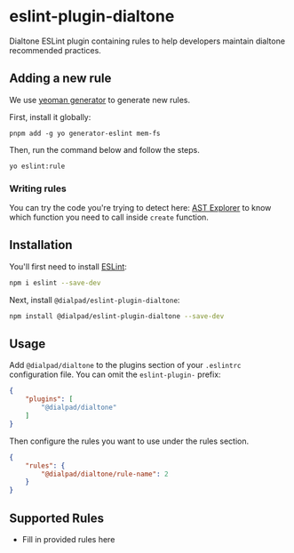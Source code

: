 # eslint-plugin-dialtone

Dialtone ESLint plugin containing rules to help developers maintain dialtone recommended practices.

## Adding a new rule

We use [yeoman generator](https://github.com/eslint/generator-eslint) to generate new rules.

First, install it globally:

```shell
pnpm add -g yo generator-eslint mem-fs
```

Then, run the command below and follow the steps.

```shell
yo eslint:rule
```

### Writing rules

You can try the code you're trying to detect here: [AST Explorer](https://astexplorer.net/)
to know which function you need to call inside `create` function.

## Installation

You'll first need to install [ESLint](https://eslint.org/):

```sh
npm i eslint --save-dev
```

Next, install `@dialpad/eslint-plugin-dialtone`:

```sh
npm install @dialpad/eslint-plugin-dialtone --save-dev
```

## Usage

Add `@dialpad/dialtone` to the plugins section of your `.eslintrc` configuration file.
You can omit the `eslint-plugin-` prefix:

```json
{
    "plugins": [
        "@dialpad/dialtone"
    ]
}
```

Then configure the rules you want to use under the rules section.

```json
{
    "rules": {
        "@dialpad/dialtone/rule-name": 2
    }
}
```

## Supported Rules

* Fill in provided rules here
